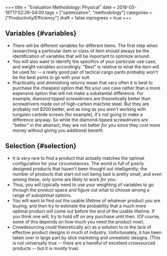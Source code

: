 +++
title = "Evaluation Methodology: Physical"
date = 2018-03-18T17:52:26-04:00
tags = ["optimization", "methodology"]
categories = ["Productivity/Efficiency"]
draft = false
inprogress = true
+++

## Variables {#variables}

-   There will be different variables for different items. The first step when researching a particular item or class of item should always be the identification of variables that will be important to optimize around.
-   You will also want to identify the specifics of your particular use case, and weight variables accordingly. "Best" is relative to what the item will be used for -- a really good pair of tactical cargo pants probably won't be the best pants to go with your suit.
-   Practicality and diminishing returns mean that very often it is best to purchase the cheapest option that fits your use case rather than a more expensive option that will not make a substantial difference. For example, diamond tipped screwdrivers are theoretically better than screwdrivers made out of high-carbon machine steel. But they are probably not $200 better, and as long as you aren't working with tungsten carbide screws (for example), it's not going to make a difference anyway. So while the diamond-tipped screwdrivers are "better" in the abstract, they are not better _for you_ since they cost more money without giving you additional benefit.


## Selection {#selection}

-   It is very rare to find a product that actually matches the optimal configuration for your circumstances. The world is full of poorly designed products that haven't been thought out intelligently; the number of products that start out not being bad is pretty small, and even among these, only some are likely to work _for you_.
-   Thus, you will typically need to use your weighting of variables to go through the product space and figure out what to choose among a range of suboptimal options.
-   You will want to find out the usable lifetime of whatever product you are buying, and then try to estimate the probability that a much more optimal product will come out before the end of the usable lifetime. If you think one will, try to hold off on any purchase until then. (Of course, some of this depends on how much you need the product _now_).
-   Crowdsourcing could theoretically act as a solution to to the lack of effective product designs in much of industry. Unfortunately, it has been taken over in large part by slick marketing and unrealistic designs. (This is not universally true -- there are a handful of excellent crowsourced products -- but it is mostly true).
